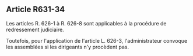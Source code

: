 Article R631-34
----
Les articles R. 626-1 à R. 626-8 sont applicables à la procédure de redressement
judiciaire.

Toutefois, pour l'application de l'article L. 626-3, l'administrateur convoque
les assemblées si les dirigeants n'y procèdent pas.
